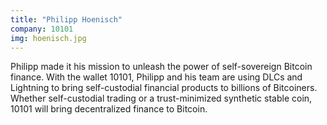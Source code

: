 ```yaml
---
title: "Philipp Hoenisch"
company: 10101
img: hoenisch.jpg
---
```


Philipp made it his mission to unleash the power of self-sovereign Bitcoin finance. With the wallet 10101, Philipp and his team are using DLCs and Lightning to bring self-custodial financial products to billions of Bitcoiners. Whether self-custodial trading or a trust-minimized synthetic stable coin, 10101 will bring decentralized finance to Bitcoin.
